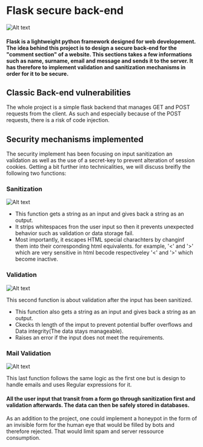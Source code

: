 # Flask secure back-end
 ![Alt text](/07-Flask_Project/pictures/01.jpg)
 #### Flask is a lightweight python framework designed for web developement. The idea behind this project is to design a secure back-end for the "comment section" of a website. This sections takes a few informations such as name, surname, email and message and sends it to the server. It has therefore to implement validation and sanitization mechanisms in order for it to be secure.

 ## Classic Back-end vulnerabilities
 The whole project is a simple flask backend that manages GET and POST requests from the client. As such and especially because of the POST requests, there is a risk of code injection.

 ## Security mechanisms implemented
 The security implement has been focusing on input sanitization an validation as well as the use of a secret-key to prevent alteration of session cookies.
 Getting a bit further into technicalities, we will discuss breifly the following two functions:

### Sanitization
  ![Alt text](/07-Flask_Project/pictures/02.png)

- This function gets a string as an input and gives back a string as an output.
- It strips whitespaces fron the user input so then it prevents unexpected behavior such as validation or data storage fail.
- Most importantly, it escapes HTML special charachters by changinf them into their corresponding html equivalents. for example, '<' and '>' which are very sensitive in html becode respectiveley '&lt;' and '&gt;' which become inactive.

### Validation

  ![Alt text](/07-Flask_Project/pictures/03.png)

  This second function is about validation after the input has been sanitized.

- This function also gets a string as an input and gives back a string as an output.
- Ckecks th length of the imput to prevent potential buffer overflows and Data integrity(The data stays manageable).
- Raises an error if the input does not meet the requirements.

### Mail Validation

  ![Alt text](/07-Flask_Project/pictures/04.png)

This last function follows the same logic as the first one but is design to handle emails and uses Regular expressions for it.



#### All the user input that transit from a form go through sanitization first and validation afterwards. The data can then be safely stored in databases.

As an addition to the project, one could implement a honeypot in the form of an invisible form for the human eye that would be filled by bots and therefore rejected. That would limit spam and server ressource consumption.